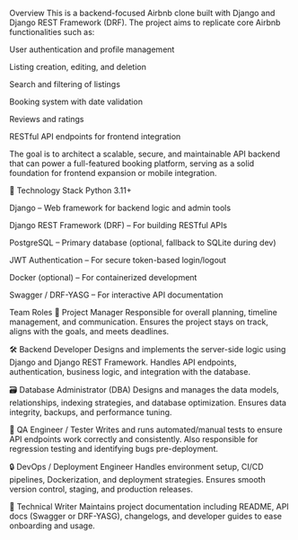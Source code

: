 Overview
This is a backend-focused Airbnb clone built with Django and Django REST Framework (DRF). The project aims to replicate core Airbnb functionalities such as:

User authentication and profile management

Listing creation, editing, and deletion

Search and filtering of listings

Booking system with date validation

Reviews and ratings

RESTful API endpoints for frontend integration

The goal is to architect a scalable, secure, and maintainable API backend that can power a full-featured booking platform, serving as a solid foundation for frontend expansion or mobile integration.

🚀 Technology Stack
Python 3.11+

Django – Web framework for backend logic and admin tools

Django REST Framework (DRF) – For building RESTful APIs

PostgreSQL – Primary database (optional, fallback to SQLite during dev)

JWT Authentication – For secure token-based login/logout

Docker (optional) – For containerized development

Swagger / DRF-YASG – For interactive API documentation

Team Roles
🧠 Project Manager
Responsible for overall planning, timeline management, and communication. Ensures the project stays on track, aligns with the goals, and meets deadlines.

🛠️ Backend Developer
Designs and implements the server-side logic using Django and Django REST Framework. Handles API endpoints, authentication, business logic, and integration with the database.

🗃️ Database Administrator (DBA)
Designs and manages the data models, relationships, indexing strategies, and database optimization. Ensures data integrity, backups, and performance tuning.

🧪 QA Engineer / Tester
Writes and runs automated/manual tests to ensure API endpoints work correctly and consistently. Also responsible for regression testing and identifying bugs pre-deployment.

🔒 DevOps / Deployment Engineer
Handles environment setup, CI/CD pipelines, Dockerization, and deployment strategies. Ensures smooth version control, staging, and production releases.

📄 Technical Writer
Maintains project documentation including README, API docs (Swagger or DRF-YASG), changelogs, and developer guides to ease onboarding and usage.
